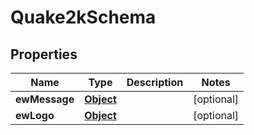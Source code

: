 

# Quake2kSchema


## Properties

| Name | Type | Description | Notes |
|------------ | ------------- | ------------- | -------------|
|**ewMessage** | [**Object**](Object.md) |  |  [optional] |
|**ewLogo** | [**Object**](Object.md) |  |  [optional] |



